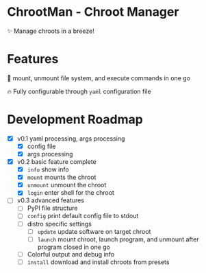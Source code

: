 # ChrootMan - Chroot Manager

✨ Manage chroots in a breeze! 

# Features

🚀 mount, unmount file system, and execute commands in one go

🔥 Fully configurable through `yaml` configuration file

# Development Roadmap

- [x] v0.1 yaml processing, args processing
  - [x] config file
  - [x] args processing
- [x] v0.2 basic feature complete
  - [x] `info` show info
  - [x] `mount` mounts the chroot
  - [x] `unmount` unmount the chroot
  - [x] `login` enter shell for the chroot
- [ ] v0.3 advanced features
  - [ ] PyPI file structure
  - [ ] `config` print default config file to stdout
  - [ ] distro specific settings
    - [ ] `update` update software on target chroot
    - [ ] `launch` mount chroot, launch program, and unmount after program closed in one go
  - [ ] Colorful output and debug info
  - [ ] `install` download and install chroots from presets

